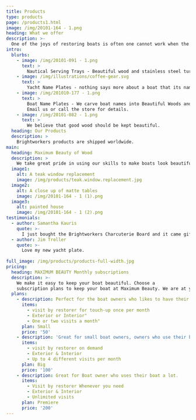 ```yaml
---
title: Products
type: products
page: /products1.html
image: /img/20101-164 - 1.png
heading: What we offer
description: >-
  One of the joys of restoring boats is often one cannot work when the weather does not cooperate. During these periods we continue to hone our skills by making beautiful hand-made items that makes boats more beautiful
intro:
  blurbs:
    - image: /img/20101-091 - 1.png
      text: >
        Nautical Serving Trays - Beautiful wood and stainless steel turned into beautiful servings trays, Charcuterie Boards, and Bread Boards to make boating life even better. 
    - image: /img/illustrations/coffee-gear.svg
      text: >
        Yacht Name Plates - nothing says more about a boat that its name and how its owner cares for it. We use the latest CNC technology to carve boat names out of the finest wood available, and then finish them to stay beautiful longer.
    - image: /img/201010-177 - 1.png
      text: >
        Boat Name Plates - We carve boat names into Beautiful Woods and preserve them so they stand out amongst the crowd.
        Email us or call the store for details.
    - image: /img/20101-082 - 1.png
      text: >
        We believe that good wood should be kept beautiful.
  heading: Our Products
  description: >
    Brightworkers products are shipped worldwide.
main:
  heading: Maximum Beauty of Wood
  description: >
    We take great pride in using our skills to make boats look beautiful. We apply those same skills to make a small number of products for our clients, our sustaining members, and boat owners everywhere.
  image1:
    alt: A teak window replacement
    image: /img/products/teak.window.replacement.jpg
  image2:
    alt: A close up of matte tables
    image: /img/20101-164 - 1 (1).png
  image3:
    alt: painted house
    image: /img/20101-164 - 1 (2).png
testimonials:
  - author: Samantha Kauris
    quote: >-
      I just bought the Brightworkers Charcuterie Board and it came gift wrapped beautifully. I couldn’t even believe how beautiful the wood and the craftmanship was. .
  - author: Jim Troller
    quote: >-
      Love my new yacht plate. 
      
full_image: /img/products/products-full-width.jpg
pricing:
  heading: MAXIMUM BEAUTY Monthly subscriptions
  description: >-
    We make it easy to keep your boat beautiful. Choose a
    subscription plans to keep your boat at Maximum Beauty. We are at your doorstep whenever you need a touch-up. Contact us about more details and payment info.
  plans:
    - description: Perfect for the boat owners who likes to have their boat looking the best all year long.
      items:
        - visit by restorer for touch-up once per month
        - Exterior or Interior"
        - One or two visits a month"
      plan: Small
      price: '50'
    - description: 'Great for small boat owners, owners who use their boat a lot'
      items:
        - visit by restorer on demand
        - Exterior & Interior
        - Up to 4 different visits per month
      plan: Big
      price: '100'
    - description: Great for Boat owner who uses their boat a lot. 
      items:
        - Visit by restorer Whenever you need
        - Exterior & Interior
        - Unlimited visits
      plan: Premiere 
      price: '200'
---
```


